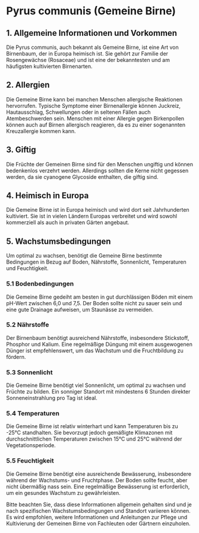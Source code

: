 # Pyrus communis (Gemeine Birne)

## 1. Allgemeine Informationen und Vorkommen
Die Pyrus communis, auch bekannt als Gemeine Birne, ist eine Art von Birnenbaum, der in Europa heimisch ist. Sie gehört zur Familie der Rosengewächse (Rosaceae) und ist eine der bekanntesten und am häufigsten kultivierten Birnenarten.

## 2. Allergien
Die Gemeine Birne kann bei manchen Menschen allergische Reaktionen hervorrufen. Typische Symptome einer Birnenallergie können Juckreiz, Hautausschlag, Schwellungen oder in seltenen Fällen auch Atembeschwerden sein. Menschen mit einer Allergie gegen Birkenpollen können auch auf Birnen allergisch reagieren, da es zu einer sogenannten Kreuzallergie kommen kann.

## 3. Giftig
Die Früchte der Gemeinen Birne sind für den Menschen ungiftig und können bedenkenlos verzehrt werden. Allerdings sollten die Kerne nicht gegessen werden, da sie cyanogene Glycoside enthalten, die giftig sind.

## 4. Heimisch in Europa
Die Gemeine Birne ist in Europa heimisch und wird dort seit Jahrhunderten kultiviert. Sie ist in vielen Ländern Europas verbreitet und wird sowohl kommerziell als auch in privaten Gärten angebaut.

## 5. Wachstumsbedingungen
Um optimal zu wachsen, benötigt die Gemeine Birne bestimmte Bedingungen in Bezug auf Boden, Nährstoffe, Sonnenlicht, Temperaturen und Feuchtigkeit.

### 5.1 Bodenbedingungen
Die Gemeine Birne gedeiht am besten in gut durchlässigen Böden mit einem pH-Wert zwischen 6,0 und 7,5. Der Boden sollte nicht zu sauer sein und eine gute Drainage aufweisen, um Staunässe zu vermeiden.

### 5.2 Nährstoffe
Der Birnenbaum benötigt ausreichend Nährstoffe, insbesondere Stickstoff, Phosphor und Kalium. Eine regelmäßige Düngung mit einem ausgewogenen Dünger ist empfehlenswert, um das Wachstum und die Fruchtbildung zu fördern.

### 5.3 Sonnenlicht
Die Gemeine Birne benötigt viel Sonnenlicht, um optimal zu wachsen und Früchte zu bilden. Ein sonniger Standort mit mindestens 6 Stunden direkter Sonneneinstrahlung pro Tag ist ideal.

### 5.4 Temperaturen
Die Gemeine Birne ist relativ winterhart und kann Temperaturen bis zu -25°C standhalten. Sie bevorzugt jedoch gemäßigte Klimazonen mit durchschnittlichen Temperaturen zwischen 15°C und 25°C während der Vegetationsperiode.

### 5.5 Feuchtigkeit
Die Gemeine Birne benötigt eine ausreichende Bewässerung, insbesondere während der Wachstums- und Fruchtphase. Der Boden sollte feucht, aber nicht übermäßig nass sein. Eine regelmäßige Bewässerung ist erforderlich, um ein gesundes Wachstum zu gewährleisten.

Bitte beachten Sie, dass diese Informationen allgemein gehalten sind und je nach spezifischen Wachstumsbedingungen und Standort variieren können. Es wird empfohlen, weitere Informationen und Anleitungen zur Pflege und Kultivierung der Gemeinen Birne von Fachleuten oder Gärtnern einzuholen.
